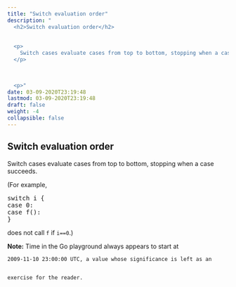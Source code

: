 ```yaml
---
title: "Switch evaluation order"
description: "
  <h2>Switch evaluation order</h2>
  
  
  <p>
    Switch cases evaluate cases from top to bottom, stopping when a case succeeds.
  </p>
  

  
  <p>"
date: 03-09-2020T23:19:48
lastmod: 03-09-2020T23:19:48
draft: false
weight: -4
collapsible: false
---
```


  <h2>Switch evaluation order</h2>
  
  
  <p>
    Switch cases evaluate cases from top to bottom, stopping when a case succeeds.
  </p>
  

  
  <p>
    (For example,
  </p>
  

  
  <pre>switch i {
case 0:
case f():
}</pre>
  

  
  <p>
    does not call <code>f</code> if <code>i==0</code>.)
  </p>
  

  
  <p>
    <b>Note:</b> Time in the Go playground always appears to start at


    2009-11-10 23:00:00 UTC, a value whose significance is left as an


    exercise for the reader.
  </p>
  

	
		
	


                                                